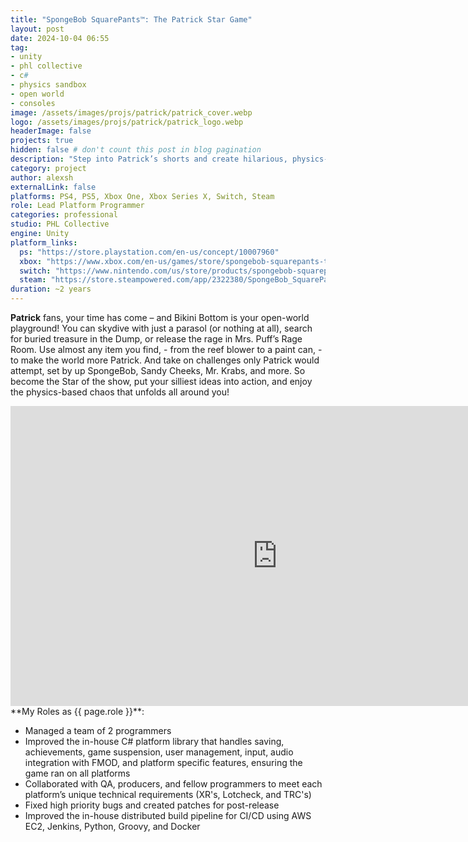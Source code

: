 ```yaml
---
title: "SpongeBob SquarePants™: The Patrick Star Game"
layout: post
date: 2024-10-04 06:55
tag: 
- unity
- phl collective
- c#
- physics sandbox
- open world
- consoles
image: /assets/images/projs/patrick/patrick_cover.webp
logo: /assets/images/projs/patrick/patrick_logo.webp
headerImage: false
projects: true
hidden: false # don't count this post in blog pagination
description: "Step into Patrick’s shorts and create hilarious, physics-based mayhem, as you make the open world of Bikini Bottom your playground!"
category: project
author: alexsh
externalLink: false
platforms: PS4, PS5, Xbox One, Xbox Series X, Switch, Steam
role: Lead Platform Programmer
categories: professional
studio: PHL Collective
engine: Unity
platform_links:
  ps: "https://store.playstation.com/en-us/concept/10007960"
  xbox: "https://www.xbox.com/en-us/games/store/spongebob-squarepants-the-patrick-star-game/9nmf3kxt4p4g"
  switch: "https://www.nintendo.com/us/store/products/spongebob-squarepants-the-patrick-star-game-switch/"
  steam: "https://store.steampowered.com/app/2322380/SpongeBob_SquarePants_The_Patrick_Star_Game/"
duration: ~2 years
---
```

**Patrick** fans, your time has come – and Bikini Bottom is your open-world playground! You can skydive with just a parasol (or nothing at all), search for buried treasure in the Dump, or release the rage in Mrs. Puff’s Rage Room. Use almost any item you find, - from the reef blower to a paint can, - to make the world more Patrick. And take on challenges only Patrick would attempt, set by up SpongeBob, Sandy Cheeks, Mr. Krabs, and more. So become the Star of the show, put your silliest ideas into action, and enjoy the physics-based chaos that unfolds all around you!

<iframe width="854" height="480" src="https://www.youtube.com/embed/5IMfRxbkIxM" title="SpongeBob Squarepants ™: The Patrick Star Game – Announcement Trailer – Nintendo Switch" frameborder="0" allow="accelerometer; autoplay; clipboard-write; encrypted-media; gyroscope; picture-in-picture; web-share" referrerpolicy="strict-origin-when-cross-origin" allowfullscreen></iframe>


<section id="my-roles"></section>
**My Roles as {{ page.role }}**:

- Managed a team of 2 programmers
- Improved the in-house C# platform library that handles saving, achievements, game suspension, user management, input, audio integration with FMOD, and platform specific features, ensuring the game ran on all platforms
- Collaborated with QA, producers, and fellow programmers to meet each platform’s unique technical requirements (XR's, Lotcheck, and TRC's)
- Fixed high priority bugs and created patches for post-release
- Improved the in-house distributed build pipeline for CI/CD using AWS EC2, Jenkins, Python, Groovy, and Docker